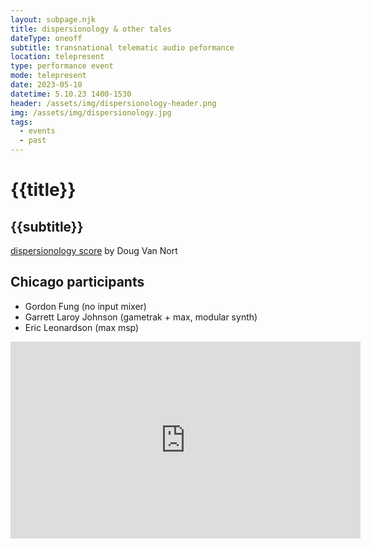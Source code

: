 ```yaml
---
layout: subpage.njk
title: dispersionology & other tales
dateType: oneoff
subtitle: transnational telematic audio peformance
location: telepresent
type: performance event
mode: telepresent
date: 2023-05-10
datetime: 5.10.23 1400-1530
header: /assets/img/dispersionology-header.png
img: /assets/img/dispersionology.jpg
tags:
  - events
  - past
---
```


# {{title}}

## {{subtitle}}

[dispersionology score](/assets/pdf/dispersionology.pdf) by Doug Van Nort

## Chicago participants

- Gordon Fung (no input mixer)
- Garrett Laroy Johnson (gametrak + max, modular synth)
- Eric Leonardson (max msp)

<iframe width="560" height="315" src="https://www.youtube.com/embed/Iqycm1G2M5A" title="YouTube video player" frameborder="0" allow="accelerometer; autoplay; clipboard-write; encrypted-media; gyroscope; picture-in-picture; web-share" allowfullscreen></iframe>
